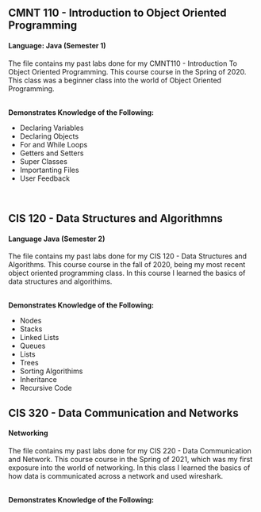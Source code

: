 ## CMNT 110 - Introduction to Object Oriented Programming
#### Language: Java (Semester 1) 

The file contains my past labs done for my CMNT110 - Introduction To Object Oriented Programming. This course course in the Spring of 2020. This class was a beginner class into the world of Object Oriented Programming. 
<br>
<br>

**Demonstrates Knowledge of the Following:**
* Declaring Variables
* Declaring Objects
* For and While Loops
* Getters and Setters
* Super Classes
* Importanting Files
* User Feedback

<br>

## CIS 120 - Data Structures and Algorithmns
#### Language Java (Semester 2)

The file contains my past labs done for my CIS 120 - Data Structures and Algorithms. This course course in the fall of 2020, being my most recent object oriented programming class. In this course I learned the basics of data structures and algorithims.
<br>
<br>

**Demonstrates Knowledge of the Following:**
* Nodes
* Stacks
* Linked Lists
* Queues
* Lists
* Trees
* Sorting Algorithims
* Inheritance
* Recursive Code

## CIS 320 - Data Communication and Networks
#### Networking


The file contains my past labs done for my CIS 220 - Data Communication and Network. This course course in the Spring of 2021, which was my first exposure into the world of networking. In this class I learned the basics of how data is communicated across a network and used wireshark.
<br>
<br>

**Demonstrates Knowledge of the Following:**
